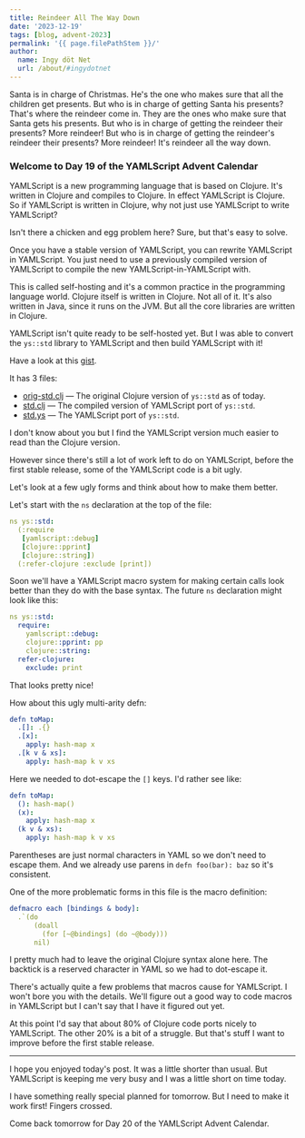 ```yaml
---
title: Reindeer All The Way Down
date: '2023-12-19'
tags: [blog, advent-2023]
permalink: '{{ page.filePathStem }}/'
author:
  name: Ingy döt Net
  url: /about/#ingydotnet
---
```


Santa is in charge of Christmas.
He's the one who makes sure that all the children get presents.
But who is in charge of getting Santa his presents?
That's where the reindeer come in.
They are the ones who make sure that Santa gets his presents.
But who is in charge of getting the reindeer their presents?
More reindeer!
But who is in charge of getting the reindeer's reindeer their presents?
More reindeer!
It's reindeer all the way down.


### Welcome to Day 19 of the YAMLScript Advent Calendar

YAMLScript is a new programming language that is based on Clojure.
It's written in Clojure and compiles to Clojure.
In effect YAMLScript is Clojure.
So if YAMLScript is written in Clojure, why not just use YAMLScript to write
YAMLScript?

Isn't there a chicken and egg problem here?
Sure, but that's easy to solve.

Once you have a stable version of YAMLScript, you can rewrite YAMLScript in
YAMLScript.
You just need to use a previously compiled version of YAMLScript to compile
the new YAMLScript-in-YAMLScript with.

This is called self-hosting and it's a common practice in the programming
language world.
Clojure itself is written in Clojure.
Not all of it.
It's also written in Java, since it runs on the JVM.
But all the core libraries are written in Clojure.

YAMLScript isn't quite ready to be self-hosted yet.
But I was able to convert the `ys::std` library to YAMLScript and then build
YAMLScript with it!

Have a look at this [gist](
https://gist.github.com/ingydotnet/480d7243a797c9323b973cf5c5dea933).

It has 3 files:

* [orig-std.clj](
https://gist.github.com/ingydotnet/480d7243a797c9323b973cf5c5dea933#file-orig-std-clj)
  — The original Clojure version of `ys::std` as of today.
* [std.clj](
https://gist.github.com/ingydotnet/480d7243a797c9323b973cf5c5dea933#file-std-clj)
  — The compiled version of YAMLScript port of `ys::std`.
* [std.ys](
https://gist.github.com/ingydotnet/480d7243a797c9323b973cf5c5dea933#file-std-ys)
  — The YAMLScript port of `ys::std`.

I don't know about you but I find the YAMLScript version much easier to read
than the Clojure version.

However since there's still a lot of work left to do on YAMLScript, before the
first stable release, some of the YAMLScript code is a bit ugly.

Let's look at a few ugly forms and think about how to make them better.

Let's start with the `ns` declaration at the top of the file:

```yaml
ns ys::std:
  (:require
   [yamlscript::debug]
   [clojure::pprint]
   [clojure::string])
  (:refer-clojure :exclude [print])
```

Soon we'll have a YAMLScript macro system for making certain calls look better
than they do with the base syntax.
The future `ns` declaration might look like this:

```yaml
ns ys::std:
  require:
    yamlscript::debug:
    clojure::pprint: pp
    clojure::string:
  refer-clojure:
    exclude: print
```

That looks pretty nice!

How about this ugly multi-arity defn:

```yaml
defn toMap:
  .[]: .{}
  .[x]:
    apply: hash-map x
  .[k v & xs]:
    apply: hash-map k v xs
```

Here we needed to dot-escape the `[]` keys.
I'd rather see like:

```yaml
defn toMap:
  (): hash-map()
  (x):
    apply: hash-map x
  (k v & xs):
    apply: hash-map k v xs
```

Parentheses are just normal characters in YAML so we don't need to escape them.
And we already use parens in `defn foo(bar): baz` so it's consistent.

One of the more problematic forms in this file is the macro definition:

```yaml
defmacro each [bindings & body]:
  .`(do
      (doall
        (for [~@bindings] (do ~@body)))
      nil)
```

I pretty much had to leave the original Clojure syntax alone here.
The backtick is a reserved character in YAML so we had to dot-escape it.

There's actually quite a few problems that macros cause for YAMLScript.
I won't bore you with the details.
We'll figure out a good way to code macros in YAMLScript but I can't say that I
have it figured out yet.

At this point I'd say that about 80% of Clojure code ports nicely to YAMLScript.
The other 20% is a bit of a struggle.
But that's stuff I want to improve before the first stable release.

----

I hope you enjoyed today's post.
It was a little shorter than usual.
But YAMLScript is keeping me very busy and I was a little short on time today.

I have something really special planned for tomorrow.
But I need to make it work first!
Fingers crossed.

Come back tomorrow for Day 20 of the YAMLScript Advent Calendar.
